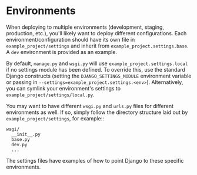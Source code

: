 Environments
============

When deploying to multiple environments (development, staging, production, etc.), you'll likely want to deploy different configurations. Each environment/configuration should have its own file in ``example_project/settings`` and inherit from ``example_project.settings.base``. A ``dev`` environment is provided as an example.

By default, ``manage.py`` and ``wsgi.py`` will use ``example_project.settings.local`` if no settings module has been defined. To override this, use the standard Django constructs (setting the ``DJANGO_SETTINGS_MODULE`` environment variable or passing in ``--settings=example_project.settings.<env>``). Alternatively, you can symlink your environment's settings to ``example_project/settings/local.py``.

You may want to have different ``wsgi.py`` and ``urls.py`` files for different environments as well. If so, simply follow the directory structure laid out by ``example_project/settings``, for example::

    wsgi/
      __init__.py
      base.py
      dev.py
      ...

The settings files have examples of how to point Django to these specific environments.
